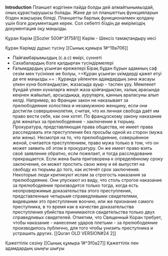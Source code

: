 
**Introduction**
	Планшет өздігінен пайда болды дей алмайтынымыздай, оның құрастырушысы болады. Және де ол планшеттың функцияларын бізден жақсырақ біледі. Планшетты барлық функционалмен қолдану үшін бізге документация керек. Сол себепті біздің де өміріміздің документация оқу маңызды.

Құран Кәрім [[Sozler 500#^3f7581]]
Кәрім - Шексіз тамақтандыру иесі

Құран Кәрімді дұрыс түсіну [[Сынық құмыра 1#^19a706]] 
- Пайғамбарымыздың (с.а.с) өмірі, сүннеті
- Сахабалардың бізге қалдырған түсіндірмелері
- Ғалымдардың ұсынған ережелері
Бірақ бұдан бұрын  адамның саф сезім мен түсінікке ие болуы, ==Құран ұсынған үкімдерді қажет етуі де өте маңызды.== :
Құранда үйленген адамдардың зина жасауы үлкен күнә болғандықтан, жазасыда ауыр - таспен ұру. Мемлекет бұндай үлкен күнәларға жеңіл жаза қойғандықтан, халық арасында кеңінен жайылып, арсыздыққа, ауруларға, қанның араласуны алып келді.
	Например, во Франции закон не наказывает за прелюбодеяние холостяка и незамужнюю женщину, если они достигли совершеннолетия, считая, что их личная свобода даёт им право вести себя, как они хотят. По французскому закону наказание для женатых за прелюбодеяние - заключение в тюрьму. Прокуратура, представляющая права общества, не имеет права расследовать эти преступления без просьбы одной из сторон (мужа или жены). Несмотря на то, что прелюбодеяние, совершённое женой, считается преступлением, право мужа только в том, что он может заявить об этом в прокуратуру. Он же имеет право взять своё заявление обратно, если пожелает, и тогда расследование прекращается. Если жена была приговорена к определённому сроку заключения, он может простить свою жену и её выпустят на свободу из тюрьмы до того, как истечёт срок заключения. Некоторые люди критикуют ислам за строгость наказания за прелюбодеяние. Они упускают из виду, что столь строгое наказание за прелюбодеяние производится только тогда, когда есть неопровержимые доказательства этого преступления, представленные четырьмя справедливыми свидетелями, видевшими это преступление воочию, или же признание самого преступника, в то время как в качестве доказательства преступления убийства принимаются свидетельства только двух справедливых свидетелей. Отметим, что Священный Коран требует, чтобы наказание - нанесение ударов плетьми - за прелюбодеяние производилось публично, для того чтобы унизить преступника и устрашить других. [[Quran OLD VERSION#24 2]]


Қажеттілік сезіну [[Сынық құмыра 1#^3f0a27]]
Қажеттілік пен адамдардың шыңғы шығуы











